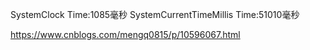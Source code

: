 
SystemClock Time:1085毫秒
SystemCurrentTimeMillis Time:51010毫秒


https://www.cnblogs.com/mengq0815/p/10596067.html